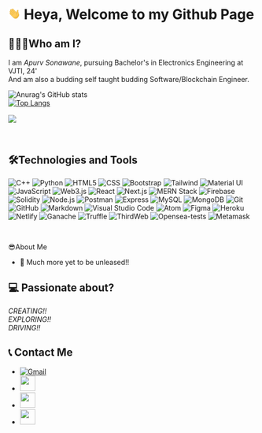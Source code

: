 # <img src="https://raw.githubusercontent.com/ABSphreak/ABSphreak/master/gifs/Hi.gif" width="25px"> Heya, Welcome to my Github Page

## 🧑🏻‍💻Who am I?
I am *Apurv Sonawane*, pursuing Bachelor's in Electronics Engineering at VJTI, 24' <br/>
And am also a budding self taught budding Software/Blockchain Engineer.

![Anurag's GitHub stats](https://github-readme-stats.vercel.app/api?username=Apurv428&show_icons=true&theme=aura)<br>
[![Top Langs](https://github-readme-stats.vercel.app/api/top-langs/?username=Apurv428&layout=compact&theme=aura)](https://github.com/anuraghazra/github-readme-stats)


<p>
   <img align="center" src="https://github-readme-streak-stats.herokuapp.com?user=Apurv428&theme=highcontrast"/>
</p>

<br/>


##  🛠Technologies and Tools
<!-- <div align="center">  -->

  ![C++](https://img.shields.io/badge/C%2B%2B-00599C?style=for-the-badge&logo=c%2B%2B&logoColor=white)
  ![Python](https://img.shields.io/badge/Python-3776AB?style=for-the-badge&logo=python&logoColor=white)
  ![HTML5](https://img.shields.io/badge/HTML5-E34F26?style=for-the-badge&logo=html5&logoColor=white)
  ![CSS](https://img.shields.io/badge/CSS3-1572B6?style=for-the-badge&logo=css3&logoColor=white)
  ![Bootstrap](https://img.shields.io/badge/Bootstrap-563D7C?style=for-the-badge&logo=bootstrap&logoColor=white)
  ![Tailwind](https://img.shields.io/badge/Tailwind_CSS-38B2AC?style=for-the-badge&logo=tailwind-css&logoColor=white)
  ![Material UI](https://img.shields.io/badge/Material--UI-0081CB?style=for-the-badge&logo=material-ui&logoColor=white)
  ![JavaScript](https://img.shields.io/badge/JavaScript-323330?style=for-the-badge&logo=javascript&logoColor=F7DF1E)
  ![Web3.js](https://img.shields.io/badge/Web3.js-323330?style=for-the-badge&logo=Web3.js&logoColor=F7DF1E)
  ![React](https://img.shields.io/badge/React-20232A?style=for-the-badge&logo=react&logoColor=61DAFB)
  ![Next.js](https://img.shields.io/badge/Next.js-339933?style=for-the-badge&logo=nextdotjs&logoColor=white)
  ![MERN Stack](https://img.shields.io/badge/MERN%20Stack-20232A?style=for-the-badge&logo=mern&logoColor=61DAFB)
  ![Firebase](https://img.shields.io/badge/Firebase-20232A?style=for-the-badge&logo=Firebase&logoColor=61DAFB)
  ![Solidity](https://img.shields.io/badge/Solidity-20232A?style=for-the-badge&logo=Solidity&logoColor=61DAFB)
  ![Node.js](https://img.shields.io/badge/Node.js-339933?style=for-the-badge&logo=nodedotjs&logoColor=white)
  ![Postman](https://img.shields.io/badge/Postman-FF6C37?style=for-the-badge&logo=Postman&logoColor=white)
  ![Express](https://img.shields.io/badge/Express.js-000000?style=for-the-badge&logo=express&logoColor=white)
  ![MySQL](https://img.shields.io/badge/MySQL-00000F?style=for-the-badge&logo=mysql&logoColor=white)
  ![MongoDB](https://img.shields.io/badge/MongoDB-4EA94B?style=for-the-badge&logo=mongodb&logoColor=white)
  ![Git](https://img.shields.io/badge/Git-F05032?style=for-the-badge&logo=git&logoColor=white)
  ![GitHub](https://img.shields.io/badge/GitHub-100000?style=for-the-badge&logo=github&logoColor=white)
  ![Markdown](https://img.shields.io/badge/Markdown-000000?style=for-the-badge&logo=markdown&logoColor=white)
  ![Visual Studio Code](https://img.shields.io/badge/Visual_Studio_Code-0078D4?style=for-the-badge&logo=visual%20studio%20code&logoColor=white)
  ![Atom](https://img.shields.io/badge/Atom-66595C?style=for-the-badge&logo=Atom&logoColor=white)
  ![Figma](https://img.shields.io/badge/Figma-F24E1E?style=for-the-badge&logo=figma&logoColor=white)
  ![Heroku](https://img.shields.io/badge/Heroku-430098?style=for-the-badge&logo=heroku&logoColor=white)
  ![Netlify](https://img.shields.io/badge/Netlify-00C7B7?style=for-the-badge&logo=netlify&logoColor=white)
  ![Ganache](https://img.shields.io/badge/Ganache-00C7B7?style=for-the-badge&logo=ganache&logoColor=white)
  ![Truffle](https://img.shields.io/badge/Truffle-00C7B7?style=for-the-badge&logo=truffle&logoColor=white)
  ![ThirdWeb](https://img.shields.io/badge/ThirdWeb-00C7B7?style=for-the-badge&logo=thirdweb&logoColor=white)
  ![Opensea-tests](https://img.shields.io/badge/Opensea-00C7B7?style=for-the-badge&logo=opensea&logoColor=white)
  ![Metamask](https://img.shields.io/badge/Metamask-00C7B7?style=for-the-badge&logo=metamask&logoColor=white)
 
 <br/>
<!-- </div> -->

😎About Me
- 🤫 Much more yet to be unleased!!

## 💻 Passionate about?
*CREATING!!<br>EXPLORING!!<br>DRIVING!!*

## 📞 Contact Me
- <a href="apurvsonawane28@gmail.com" title="Email"><img src="https://github.com/get-icon/geticon/blob/master/icons/google-gmail.svg" alt = "Gmail" width="31px" height="31px"></a>
- <a href="www.linkedin.com/in/apurvsonawane" title="LinkedIn"><img src="https://github.com/get-icon/geticon/blob/master/icons/linkedin-icon.svg" width="31px" height="31px"></a>
-  <a href="https://twitter.com/SonawaneApurv" title="Twitter"><img src="https://img.icons8.com/office/16/000000/twitter.png" width="31px" height="31px"></a>
-  <a href="https://www.instagram.com/apurvstic/" title="Instagram"><img src="https://github.com/get-icon/geticon/blob/master/icons/instagram-icon.svg" width="31px" height="31px"></a>

